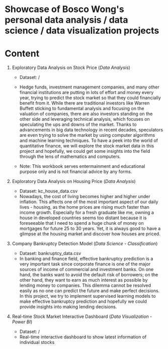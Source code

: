 # Showcase of Bosco Wong's personal data analysis / data science / data visualization projects

# Content

1. Exploratory Data Analysis on Stock Price (*Data Analysis*)
  
    - Dataset: /
    - Hedge funds, investment management companies, and many other financial institutions are putting in lots of effort and money every year, trying to predict the stock market so that they could financially benefit from it. While there are traditional investors like Warren Buffett sticking to fundamental analysis and focusing on the valuation of companies, there are also investors standing on the other side and leveraging technical analysis, which focuses on speculating the ups and downs of the market. Thanks to advancements in big data technology in recent decades, speculators are even trying to solve the market by using computer algorithms and machine learning techniques. To have a peek into the world of quantitative finance, we will explore the stock market data in this project and hopefully, we could get some insights into the field through the lens of mathematics and computers.

    - Note: This workbook serves entermainment and educational purpose only and is not financial advice by any forms.

2. Exploratory Data Analysis on Housing Price (*Data Analysis*)
  
    - Dataset: kc_house_data.csv
    - Nowadays, the cost of living becomes higher and higher under inflation. This affects one of the most important aspect of our daily lives - housing, as the home prices are rising much faster than income growth. Especially for a fresh graduate like me, owning a house in developed countries seems too distant because it is foreseeable that I need to spend a huge chunk of money on mortgages for future 25 to 30 years. Yet, it is always good to have a glimpse at the housing market and discover how houses are priced.

3. Company Bankruptcy Detection Model (*Data Science - Classification*)

    - Dataset: bankruptcy_data.csv
    - In banking and finance field, effective bankruptcy prediction is a very important task since corporate finance is one of the major sources of income of commercial and investment banks. On one hand, the banks want to avoid the default risk of borrowers; on the other hand, they want to earn as much interest as possible by lending money to companies. This dilemma cannot be resolved easily as no one can predict the future and make perfect decisions. In this project, we try to implement supervised learning models to make effective bankruptcy prediction and hopefully we could provide insights into making lending decisions.
  
4. Real-time Stock Market Interactive Dashboard (*Data Visualization - Power BI*)

    - Dataset: /
    - Real-time interactive dashboard to show latest information of individual stocks
